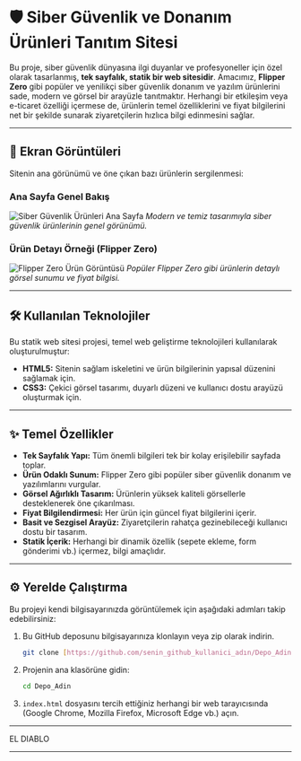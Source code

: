 # 🛡️ Siber Güvenlik ve Donanım Ürünleri Tanıtım Sitesi

Bu proje, siber güvenlik dünyasına ilgi duyanlar ve profesyoneller için özel olarak tasarlanmış, **tek sayfalık, statik bir web sitesidir**. Amacımız, **Flipper Zero** gibi popüler ve yenilikçi siber güvenlik donanım ve yazılım ürünlerini sade, modern ve görsel bir arayüzle tanıtmaktır. Herhangi bir etkileşim veya e-ticaret özelliği içermese de, ürünlerin temel özelliklerini ve fiyat bilgilerini net bir şekilde sunarak ziyaretçilerin hızlıca bilgi edinmesini sağlar.

---

## 📸 Ekran Görüntüleri

Sitenin ana görünümü ve öne çıkan bazı ürünlerin sergilenmesi:

### Ana Sayfa Genel Bakış
![Siber Güvenlik Ürünleri Ana Sayfa](images/anasayfa.png)
*Modern ve temiz tasarımıyla siber güvenlik ürünlerinin genel görünümü.*

### Ürün Detayı Örneği (Flipper Zero)
![Flipper Zero Ürün Görüntüsü](images/flipper_zero.png)
*Popüler Flipper Zero gibi ürünlerin detaylı görsel sunumu ve fiyat bilgisi.*

---

## 🛠️ Kullanılan Teknolojiler

Bu statik web sitesi projesi, temel web geliştirme teknolojileri kullanılarak oluşturulmuştur:

* **HTML5:** Sitenin sağlam iskeletini ve ürün bilgilerinin yapısal düzenini sağlamak için.
* **CSS3:** Çekici görsel tasarımı, duyarlı düzeni ve kullanıcı dostu arayüzü oluşturmak için.

---

## ✨ Temel Özellikler

* **Tek Sayfalık Yapı:** Tüm önemli bilgileri tek bir kolay erişilebilir sayfada toplar.
* **Ürün Odaklı Sunum:** Flipper Zero gibi popüler siber güvenlik donanım ve yazılımlarını vurgular.
* **Görsel Ağırlıklı Tasarım:** Ürünlerin yüksek kaliteli görsellerle desteklenerek öne çıkarılması.
* **Fiyat Bilgilendirmesi:** Her ürün için güncel fiyat bilgilerini içerir.
* **Basit ve Sezgisel Arayüz:** Ziyaretçilerin rahatça gezinebileceği kullanıcı dostu bir tasarım.
* **Statik İçerik:** Herhangi bir dinamik özellik (sepete ekleme, form gönderimi vb.) içermez, bilgi amaçlıdır.

---

## ⚙️ Yerelde Çalıştırma

Bu projeyi kendi bilgisayarınızda görüntülemek için aşağıdaki adımları takip edebilirsiniz:

1.  Bu GitHub deposunu bilgisayarınıza klonlayın veya zip olarak indirin.
    ```bash
    git clone [https://github.com/senin_github_kullanici_adın/Depo_Adin.git](https://github.com/senin_github_kullanici_adın/Depo_Adin.git)
    ```
2.  Projenin ana klasörüne gidin:
    ```bash
    cd Depo_Adin
    ```
3.  `index.html` dosyasını tercih ettiğiniz herhangi bir web tarayıcısında (Google Chrome, Mozilla Firefox, Microsoft Edge vb.) açın.

---


EL DIABLO

---

